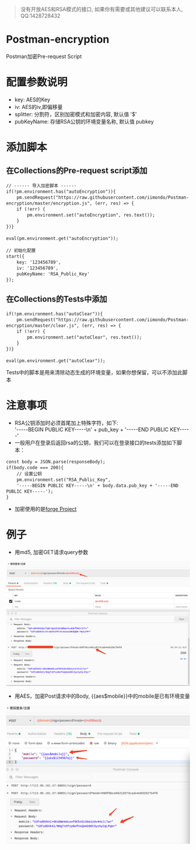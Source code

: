 > 没有开放AES和RSA模式的接口, 如果你有需要或其他建议可以联系本人, QQ:1428728432

# Postman-encryption
Postman加密Pre-request Script

# 配置参数说明
- key: AES的Key
- iv: AES的iv,即偏移量
- splitter: 分割符，区别加密模式和加密内容, 默认值 '$'
- pubKeyName: 存储RSA公钥的环境变量名称, 默认值 pubkey

# 添加脚本
## 在Collections的Pre-request script添加
```
// ------ 导入加密脚本 ------
if(!pm.environment.has("autoEncryption")){
    pm.sendRequest("https://raw.githubusercontent.com/iimondo/Postman-encryption/master/encryption.js", (err, res) => {
    if (!err) {
        pm.environment.set("autoEncryption", res.text());
    }
})}

eval(pm.environment.get("autoEncryption"));

// 初始化配置
start({
    key: '123456789',
    iv: '123456789',
    pubKeyName: 'RSA_Public_Key'
});
```
## 在Collections的Tests中添加
```
if(!pm.environment.has("autoClear")){
    pm.sendRequest("https://raw.githubusercontent.com/iimondo/Postman-encryption/master/clear.js", (err, res) => {
    if (!err) {
        pm.environment.set("autoClear", res.text());
    }
})}

eval(pm.environment.get("autoClear"));
```
Tests中的脚本是用来清除动态生成的环境变量，如果你想保留，可以不添加此脚本

# 注意事项
- RSA公钥添加时必须首尾加上特殊字符，如下:<br>'-----BEGIN PUBLIC KEY-----\n' + pub_key + '-----END PUBLIC KEY-----'
- 一般用户在登录后返回rsa的公钥，我们可以在登录接口的tests添加如下脚本：
```
const body = JSON.parse(responseBody);
if(body.code === 200){
    // 设置公钥
    pm.environment.set("RSA_Public_Key", 
    '-----BEGIN PUBLIC KEY-----\n' + body.data.pub_key + '-----END PUBLIC KEY-----');
}
```
- 加密使用的是[forge Project](https://github.com/digitalbazaar/forge)

# 例子
- 用md5, 加密GET请求query参数
<div align=center>
<img src="images/md5.png" />
</div>

- 用AES，加密Post请求中的Body, {{aes$mobile}}中的mobile是已有环境变量
<div align=center>
<img src="images/aes.png" />
</div>